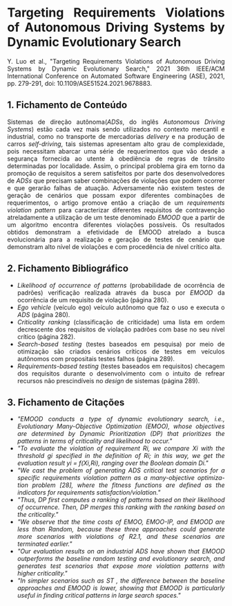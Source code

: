 <div align="justify">

# Targeting Requirements Violations of Autonomous Driving Systems by Dynamic Evolutionary Search

Y. Luo et al., "Targeting Requirements Violations of Autonomous Driving Systems by Dynamic Evolutionary Search," 2021 
36th IEEE/ACM International Conference on Automated Software Engineering (ASE), 2021, pp. 279-291, doi: 10.1109/ASE51524.2021.9678883.

## 1. Fichamento de Conteúdo

Sistemas de direção autônoma(*ADSs*, do inglês *Autonomous Driving Systems*) estão cada vez mais sendo utilizados no contexto mercantil e industrial, como no transporte de 
mercadorias *delivery* e na produção de carros *self-driving*, tais sistemas apresentam alto grau de complexidade, pois necessitam abarcar uma série de requerimentos que 
vão desde a segurança fornecida ao utente à obediência de regras de trânsito determinadas por localidade. Assim, o principal problema gira em torno da promoção de requisitos
a serem satisfeitos por parte dos desenvolvedores de *ADSs* que precisam saber combinações de violações que podem ocorrer e que gerarão falhas de atuação. Adversamente não 
existem testes de geração de cenários que possam expor diferentes combinações de requerimentos, o artigo promove então a criação de um *requirements violation pattern* para 
caracterizar diferentes requisitos de contravenção atreladamente a utilização de um teste denominado *EMOOD* que a partir de um algoritmo encontra diferentes violações possíveis.
Os resultados obtidos demonstram a efetividade de EMOOD atrelado a busca evolucionária para a realização e  geração de testes de cenário que demonstram alto nível de violações e
com procedência de nível crítico alta.


## 2. Fichamento Bibliográfico 

* _Likelihood of occurrence of patterns_ (probabilidade de ocorrência de padrões) verificação realizada através da busca por *EMOOD* da ocorrência de um requisito de violação (página 280).
* _Ego vehicle_ (veículo ego) veículo autônomo que faz o uso e executa o *ADS* (página 280).
* _Criticality ranking_ (classificação de criticidade) uma lista em ordem decrescente dos requisitos de violação padrões com base no seu nível crítico (página 282).
* _Search-based testing_ (testes baseados em pesquisa) por meio de otimização são criados cenários críticos de testes em veículos autônomos com propositais testes falhos (página 289).
* _Requirements-based testing_ (testes baseados em requisitos) checagem dos requisitos durante o desenvolvimento com o intuito de refrear recursos não prescindíveis no *design* de sistemas (página 289).


## 3. Fichamento de Citações 

* _"EMOOD conducts a type of dynamic evolutionary search, i.e., Evolutionary Many-Objective Optimization (EMOO), whose objectives are determined by Dynamic Prioritization (DP) that prioritizes the patterns in terms of criticality and likelihood to occur."_
* _"To evaluate the violation of requirement Ri, we compare Xi with the threshold gi specified in the definition of Ri; in this way, we get the evaluation result yi = f(Xi,Ri), ranging over the Boolean domain Di."_
* _"We cast the problem of generating ADS critical test scenarios for a specific requirements violation pattern as a many-objective optimiza- tion problem [28], where the fitness functions are defined as the indicators for requirements satisfaction/violation."_
* _"Thus, DP first computes a ranking of patterns based on their likelihood of occurrence. Then, DP merges this ranking with the ranking based on the criticality."_
* _"We observe that the time costs of EMOO, EMOO-IP, and EMOOD are less than Random, because these three approaches could generate more scenarios with violations of R2.1, and these scenarios are terminated earlier."_
* _"Our evaluation results on an industrial ADS have shown that EMOOD outperforms the baseline random testing and evolutionary search, and generates test scenarios that expose more violation patterns with higher criticality."_
* _"In simpler scenarios such as ST , the difference between the baseline approaches and EMOOD is lower, showing that EMOOD is particularly useful in finding critical patterns in large search spaces."_

<div>